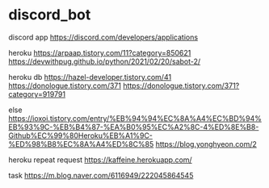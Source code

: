 # discord_bot
discord app
https://discord.com/developers/applications

heroku
https://arpaap.tistory.com/11?category=850621
https://devwithpug.github.io/python/2021/02/20/sabot-2/

heroku db
https://hazel-developer.tistory.com/41
https://donologue.tistory.com/371
https://donologue.tistory.com/371?category=919791

else
https://ioxoi.tistory.com/entry/%EB%94%94%EC%8A%A4%EC%BD%94%EB%93%9C-%EB%B4%87-%EA%B0%95%EC%A2%8C-4%ED%8E%B8-Github%EC%99%80Heroku%EB%A1%9C-%ED%98%B8%EC%8A%A4%ED%8C%85
https://blog.yonghyeon.com/2

heroku repeat request
https://kaffeine.herokuapp.com/

task
https://m.blog.naver.com/6116949/222045864545
